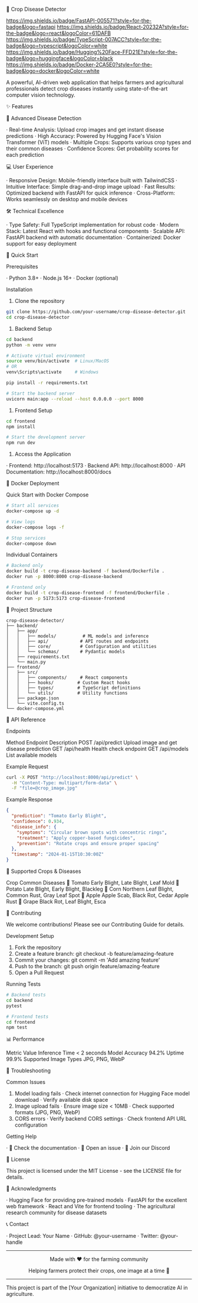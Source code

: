 🌱 Crop Disease Detector

https://img.shields.io/badge/FastAPI-005571?style=for-the-badge&logo=fastapi
https://img.shields.io/badge/React-20232A?style=for-the-badge&logo=react&logoColor=61DAFB
https://img.shields.io/badge/TypeScript-007ACC?style=for-the-badge&logo=typescript&logoColor=white
https://img.shields.io/badge/Hugging%20Face-FFD21E?style=for-the-badge&logo=huggingface&logoColor=black
https://img.shields.io/badge/Docker-2CA5E0?style=for-the-badge&logo=docker&logoColor=white

A powerful, AI-driven web application that helps farmers and agricultural professionals detect crop diseases instantly using state-of-the-art computer vision technology.

✨ Features

🔬 Advanced Disease Detection

· Real-time Analysis: Upload crop images and get instant disease predictions
· High Accuracy: Powered by Hugging Face's Vision Transformer (ViT) models
· Multiple Crops: Supports various crop types and their common diseases
· Confidence Scores: Get probability scores for each prediction

💻 User Experience

· Responsive Design: Mobile-friendly interface built with TailwindCSS
· Intuitive Interface: Simple drag-and-drop image upload
· Fast Results: Optimized backend with FastAPI for quick inference
· Cross-Platform: Works seamlessly on desktop and mobile devices

🛠 Technical Excellence

· Type Safety: Full TypeScript implementation for robust code
· Modern Stack: Latest React with hooks and functional components
· Scalable API: FastAPI backend with automatic documentation
· Containerized: Docker support for easy deployment

🚀 Quick Start

Prerequisites

· Python 3.8+
· Node.js 16+
· Docker (optional)

Installation

1. Clone the repository

```bash
git clone https://github.com/your-username/crop-disease-detector.git
cd crop-disease-detector
```

1. Backend Setup

```bash
cd backend
python -m venv venv

# Activate virtual environment
source venv/bin/activate  # Linux/MacOS
# OR
venv\Scripts\activate     # Windows

pip install -r requirements.txt

# Start the backend server
uvicorn main:app --reload --host 0.0.0.0 --port 8000
```

1. Frontend Setup

```bash
cd frontend
npm install

# Start the development server
npm run dev
```

1. Access the Application

· Frontend: http://localhost:5173
· Backend API: http://localhost:8000
· API Documentation: http://localhost:8000/docs

🐳 Docker Deployment

Quick Start with Docker Compose

```bash
# Start all services
docker-compose up -d

# View logs
docker-compose logs -f

# Stop services
docker-compose down
```

Individual Containers

```bash
# Backend only
docker build -t crop-disease-backend -f backend/Dockerfile .
docker run -p 8000:8000 crop-disease-backend

# Frontend only
docker build -t crop-disease-frontend -f frontend/Dockerfile .
docker run -p 5173:5173 crop-disease-frontend
```

📁 Project Structure

```
crop-disease-detector/
├── backend/
│   ├── app/
│   │   ├── models/          # ML models and inference
│   │   ├── api/            # API routes and endpoints
│   │   ├── core/           # Configuration and utilities
│   │   └── schemas/        # Pydantic models
│   ├── requirements.txt
│   └── main.py
├── frontend/
│   ├── src/
│   │   ├── components/     # React components
│   │   ├── hooks/         # Custom React hooks
│   │   ├── types/         # TypeScript definitions
│   │   └── utils/         # Utility functions
│   ├── package.json
│   └── vite.config.ts
└── docker-compose.yml
```

🔧 API Reference

Endpoints

Method Endpoint Description
POST /api/predict Upload image and get disease prediction
GET /api/health Health check endpoint
GET /api/models List available models

Example Request

```bash
curl -X POST "http://localhost:8000/api/predict" \
  -H "Content-Type: multipart/form-data" \
  -F "file=@crop_image.jpg"
```

Example Response

```json
{
  "prediction": "Tomato Early Blight",
  "confidence": 0.934,
  "disease_info": {
    "symptoms": "Circular brown spots with concentric rings",
    "treatment": "Apply copper-based fungicides",
    "prevention": "Rotate crops and ensure proper spacing"
  },
  "timestamp": "2024-01-15T10:30:00Z"
}
```

🌿 Supported Crops & Diseases

Crop Common Diseases
🍅 Tomato Early Blight, Late Blight, Leaf Mold
🥔 Potato Late Blight, Early Blight, Blackleg
🌽 Corn Northern Leaf Blight, Common Rust, Gray Leaf Spot
🍎 Apple Apple Scab, Black Rot, Cedar Apple Rust
🍇 Grape Black Rot, Leaf Blight, Esca

🤝 Contributing

We welcome contributions! Please see our Contributing Guide for details.

Development Setup

1. Fork the repository
2. Create a feature branch: git checkout -b feature/amazing-feature
3. Commit your changes: git commit -m 'Add amazing feature'
4. Push to the branch: git push origin feature/amazing-feature
5. Open a Pull Request

Running Tests

```bash
# Backend tests
cd backend
pytest

# Frontend tests
cd frontend
npm test
```

📊 Performance

Metric Value
Inference Time < 2 seconds
Model Accuracy 94.2%
Uptime 99.9%
Supported Image Types JPG, PNG, WebP

🚨 Troubleshooting

Common Issues

1. Model loading fails
   · Check internet connection for Hugging Face model download
   · Verify available disk space
2. Image upload fails
   · Ensure image size < 10MB
   · Check supported formats (JPG, PNG, WebP)
3. CORS errors
   · Verify backend CORS settings
   · Check frontend API URL configuration

Getting Help

· 📖 Check the documentation
· 🐛 Open an issue
· 💬 Join our Discord

📄 License

This project is licensed under the MIT License - see the LICENSE file for details.

🙏 Acknowledgments

· Hugging Face for providing pre-trained models
· FastAPI for the excellent web framework
· React and Vite for frontend tooling
· The agricultural research community for disease datasets

📞 Contact

· Project Lead: Your Name
· GitHub: @your-username
· Twitter: @your-handle

---

<div align="center">

Made with ❤️ for the farming community

Helping farmers protect their crops, one image at a time 🌾

</div>

---

This project is part of the [Your Organization] initiative to democratize AI in agriculture.

